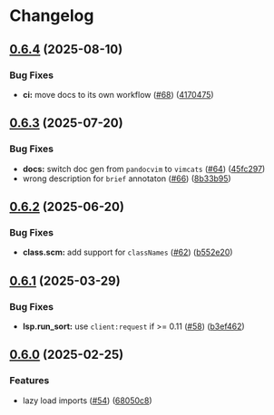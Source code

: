 # Changelog

## [0.6.4](https://github.com/y3owk1n/tailwind-autosort.nvim/compare/v0.6.3...v0.6.4) (2025-08-10)


### Bug Fixes

* **ci:** move docs to its own workflow ([#68](https://github.com/y3owk1n/tailwind-autosort.nvim/issues/68)) ([4170475](https://github.com/y3owk1n/tailwind-autosort.nvim/commit/417047556dcbafbd18cfe08c2e2b47dd445c0d52))

## [0.6.3](https://github.com/y3owk1n/tailwind-autosort.nvim/compare/v0.6.2...v0.6.3) (2025-07-20)


### Bug Fixes

* **docs:** switch doc gen from `pandocvim` to `vimcats` ([#64](https://github.com/y3owk1n/tailwind-autosort.nvim/issues/64)) ([45fc297](https://github.com/y3owk1n/tailwind-autosort.nvim/commit/45fc2971c81b1f2126dad684915b6afb243f7473))
* wrong description for `brief` annotaton ([#66](https://github.com/y3owk1n/tailwind-autosort.nvim/issues/66)) ([8b33b95](https://github.com/y3owk1n/tailwind-autosort.nvim/commit/8b33b95b6a9d5a65d618288663ebb5d671c02928))

## [0.6.2](https://github.com/y3owk1n/tailwind-autosort.nvim/compare/v0.6.1...v0.6.2) (2025-06-20)


### Bug Fixes

* **class.scm:** add support for `classNames` ([#62](https://github.com/y3owk1n/tailwind-autosort.nvim/issues/62)) ([b552e20](https://github.com/y3owk1n/tailwind-autosort.nvim/commit/b552e20be5ea100c2a14c13d0dabc8649c2a2f48))

## [0.6.1](https://github.com/y3owk1n/tailwind-autosort.nvim/compare/v0.6.0...v0.6.1) (2025-03-29)


### Bug Fixes

* **lsp.run_sort:** use `client:request` if &gt;= 0.11 ([#58](https://github.com/y3owk1n/tailwind-autosort.nvim/issues/58)) ([b3ef462](https://github.com/y3owk1n/tailwind-autosort.nvim/commit/b3ef4624d12ca41f9339023e903491caaa08a290))

## [0.6.0](https://github.com/y3owk1n/tailwind-autosort.nvim/compare/0.5.4...v0.6.0) (2025-02-25)


### Features

* lazy load imports ([#54](https://github.com/y3owk1n/tailwind-autosort.nvim/issues/54)) ([68050c8](https://github.com/y3owk1n/tailwind-autosort.nvim/commit/68050c8cd515079737672b6ae423ac1e2b2d0eae))
